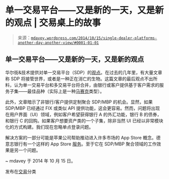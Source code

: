 <!--yml

分类：未分类

日期：2024-05-18 05:45:50

-->

# 单一交易平台——又是新的一天，又是新的观点 | 交易桌上的故事

> 来源：[`mdavey.wordpress.com/2014/10/15/single-dealer-platforms-another-day-another-view/#0001-01-01`](https://mdavey.wordpress.com/2014/10/15/single-dealer-platforms-another-day-another-view/#0001-01-01)

## 单一交易平台——又是新的一天，又是新的观点

华尔街&技术提供对单一交易平台（SDP）的[观点](http://www.wallstreetandtech.com/trading-technology/single-dealer-platforms-are-their-days-numbered/a/d-id/1316535)。在过去的几年里，有大量文章称 SDP 将接管世界，或者是一种正在消亡的生物。这篇文章的最后观点不出所料，认为单一交易平台和多交易平台将合并，由银行或客户提供基于客户需求的服务子集——最佳品种（实际上是一种[马赛克](http://en.wikipedia.org/wiki/Mashup_%28web_application_hybrid%29)类型）。

此外，文章暗示了非银行/客户提供定制聚合 SDP/MBP 的机会。显然，如果 SDP/MBP 已经通过 FIX 或类似 API 提供功能，这会更容易。然而，问题将出现在用户界面（UI）领域，例如客户希望获得银行 A 的外汇功能，银行 B 的债券，和银行 C 的回购。如果客户想要资产类的一个子集，除非当然 UI 已经以非常模块化的方式构建。我们现在忽略单点登录问题。

解决方案的一部分可能是苹果公司帮助推动进入许多市场的 App Store 概念。德意志银行有一个这样的 App Store [服务](http://www.americanbanker.com/issues/178_105/deutsche-bank-expands-its-app-store-for-corporate-clients-1059543-1.html)。至于它在 SDP/MBP 聚合领域的工作效果是另一个问题。

~ mdavey 于 2014 年 10 月 15 日。

发布在[交易](https://mdavey.wordpress.com/category/trading/)分类
